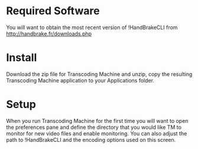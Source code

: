 # Required Software #

You will want to obtain the most recent version of !HandBrakeCLI from http://handbrake.fr/downloads.php


# Install #

Download the zip file for Transcoding Machine and unzip, copy the resulting Transcoding Machine application to your Applications folder.

# Setup #

When you run Transcoding Machine for the first time you will want to open the preferences pane and define the directory that you would like TM to monitor for new video files and enable monitoring. You can also adjust the path to !HandBrakeCLI and the encoding options used on this screen.
